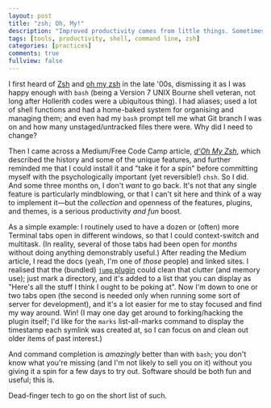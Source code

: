 ```yaml
---
layout: post
title: "zsh; Oh, My!"
description: "Improved productivity comes from little things. Sometimes, from little *big* things."
tags: [tools, productivity, shell, command line, zsh]
categories: [practices]
comments: true
fullview: false
---
```


I first heard of [Zsh](https://en.wikipedia.org/wiki/Z_shell) and [oh my zsh](http://ohmyz.sh) in the late '00s, dismissing it as I was happy enough with `bash` (being a Version 7 UNIX Bourne shell veteran, not long after Hollerith codes were a ubiquitous thing). I had aliases; used a lot of shell functions and had a home-baked system for organising and managing them; and even had my `bash` prompt tell me what Git branch I was on and how many unstaged/untracked files there were. Why did I need to change?

Then I came across a Medium/Free Code Camp article, [*d'Oh My Zsh*](https://medium.freecodecamp.com/d-oh-my-zsh-af99ca54212c#.jad839q5c), which described the history and some of the unique features, and further reminded me that I could install it and "take it for a spin" before committing myself with the psychologically important (yet reversible!) `chsh`. So I did. And some three months on, I don't *want* to go back. It's not that any single feature is particularly mindblowing, or that I can't sit here and think of a way to implement it&mdash;but the *collection* and openness of the features, plugins, and themes, is a serious productivity *and fun* boost.

As a simple example: I routinely used to have a dozen or (often) more Terminal tabs open in different windows, so that I could context-switch and multitask. (In reality, several of those tabs had been open for *months* without doing anything demonstrably useful.) After reading the Medium article, I read the docs (yeah, I'm one of *those* people) and linked sites. I realised that the (bundled) [`jump` plugin](https://github.com/robbyrussell/oh-my-zsh/blob/master/plugins/jump/jump.plugin.zsh) could clean that clutter (and memory use); just mark a directory, and it's added to a list that you can display as "Here's all the stuff I think I ought to be poking at". Now I'm down to one or two tabs open (the second is needed only when running some sort of server for development), and it's a lot easier for me to stay focused and find my way around. Win! (I may one day get around to forking/hacking the plugin itself; I'd like for the `marks` list-all-marks command to display the timestamp each symlink was created at, so I can focus on and clean out older items of past interest.)

And command completion is *amazingly* better than with `bash`; you don't know what you're missing (and I'm not likely to sell you on it) without you giving it a spin for a few days to try out. Software should be both fun and useful; this is.

Dead-finger tech to go on the short list of such.
